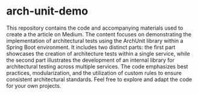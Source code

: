 # arch-unit-demo

This repository contains the code and accompanying materials used to create a the article on Medium. The content focuses on demonstrating the implementation of architectural tests using the ArchUnit library within a Spring Boot environment. It includes two distinct parts: the first part showcases the creation of architecture tests within a single service, while the second part illustrates the development of an internal library for architectural testing across multiple services. The code emphasizes best practices, modularization, and the utilization of custom rules to ensure consistent architectural standards. Feel free to explore and adapt the code for your own projects.
